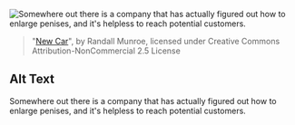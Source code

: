 ![Somewhere out there is a company that has actually figured out how to enlarge penises, and it's helpless to reach potential customers.](https://imgs.xkcd.com/comics/new_car.png)
> "[New Car](https://xkcd.com/570/)", by Randall Munroe, licensed under Creative Commons Attribution-NonCommercial 2.5 License

## Alt Text
Somewhere out there is a company that has actually figured out how to enlarge penises, and it's helpless to reach potential customers.

